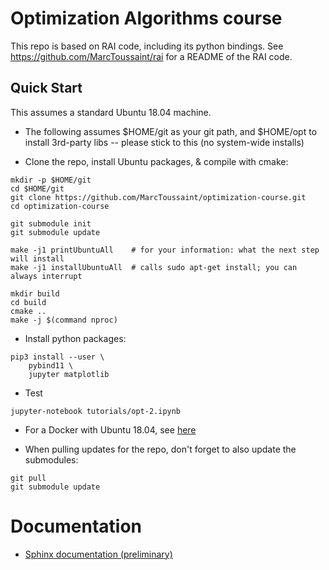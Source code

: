# Optimization Algorithms course

This repo is based on RAI code, including its python bindings. See https://github.com/MarcToussaint/rai for a README of the RAI code.



## Quick Start

This assumes a standard Ubuntu 18.04 machine.

* The following assumes $HOME/git as your git path, and $HOME/opt
to install 3rd-party libs -- please stick to this (no system-wide installs)

* Clone the repo, install Ubuntu packages, & compile with cmake:
```
mkdir -p $HOME/git
cd $HOME/git
git clone https://github.com/MarcToussaint/optimization-course.git
cd optimization-course

git submodule init
git submodule update

make -j1 printUbuntuAll    # for your information: what the next step will install
make -j1 installUbuntuAll  # calls sudo apt-get install; you can always interrupt

mkdir build
cd build
cmake ..
make -j $(command nproc)
```

* Install python packages:
```
pip3 install --user \
	pybind11 \
	jupyter matplotlib
```

* Test
```
jupyter-notebook tutorials/opt-2.ipynb
```

* For a Docker with Ubuntu 18.04, see [here](https://github.com/MarcToussaint/rai-maintenance/tree/master/docker/full18)

* When pulling updates for the repo, don't forget to also update the submodules:
```
git pull
git submodule update
```


# Documentation

* [Sphinx documentation (preliminary)](https://marctoussaint.github.io/optimization-course/)
